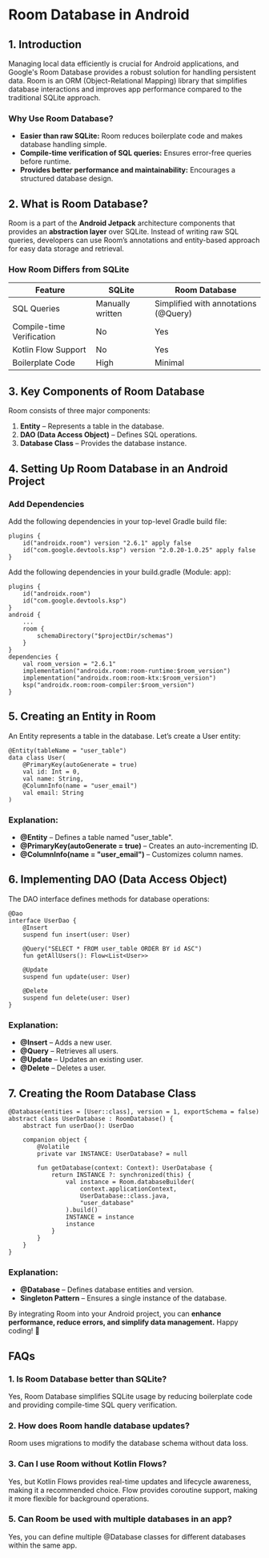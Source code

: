 # Room Database in Android
## 1. Introduction
Managing local data efficiently is crucial for Android applications, and Google's Room Database provides a robust solution for handling persistent data. Room is an ORM (Object-Relational Mapping) library that simplifies database interactions and improves app performance compared to the traditional SQLite approach.
### Why Use Room Database?
- **Easier than raw SQLite:** Room reduces boilerplate code and makes database handling simple.
- **Compile-time verification of SQL queries:** Ensures error-free queries before runtime.
- **Provides better performance and maintainability:** Encourages a structured database design.
## 2. What is Room Database?
Room is a part of the **Android Jetpack** architecture components that provides an **abstraction layer** over SQLite. Instead of writing raw SQL queries, developers can use Room’s annotations and entity-based approach for easy data storage and retrieval.
### How Room Differs from SQLite
| Feature	| SQLite	| Room Database | 
| ------- | ------- | ------------- |
| SQL Queries	| Manually written	| Simplified with annotations (@Query) |
| Compile-time Verification	| No	| Yes |
| Kotlin Flow Support |	No | Yes |
| Boilerplate Code |	High |	Minimal |
## 3. Key Components of Room Database
Room consists of three major components:
1. **Entity** – Represents a table in the database.
2. **DAO (Data Access Object)** – Defines SQL operations.
3. **Database Class** – Provides the database instance.
## 4. Setting Up Room Database in an Android Project
### Add Dependencies
Add the following dependencies in your top-level Gradle build file:
```
plugins {
    id("androidx.room") version "2.6.1" apply false
    id("com.google.devtools.ksp") version "2.0.20-1.0.25" apply false
}
```
Add the following dependencies in your build.gradle (Module: app):
```
plugins {
    id("androidx.room")
    id("com.google.devtools.ksp")
}
android {
    ...
    room {
        schemaDirectory("$projectDir/schemas")
    }
}
dependencies {
    val room_version = "2.6.1"
    implementation("androidx.room:room-runtime:$room_version")
    implementation("androidx.room:room-ktx:$room_version")
    ksp("androidx.room:room-compiler:$room_version")
}
```
## 5. Creating an Entity in Room
An Entity represents a table in the database. Let’s create a User entity:
```
@Entity(tableName = "user_table")
data class User(
    @PrimaryKey(autoGenerate = true)
    val id: Int = 0,
    val name: String,
    @ColumnInfo(name = "user_email") 
    val email: String
)
```
### Explanation:
- **@Entity** – Defines a table named "user_table".
- **@PrimaryKey(autoGenerate = true)** – Creates an auto-incrementing ID.
- **@ColumnInfo(name = "user_email")** – Customizes column names.
## 6. Implementing DAO (Data Access Object)
The DAO interface defines methods for database operations:
```
@Dao
interface UserDao {
    @Insert
    suspend fun insert(user: User)

    @Query("SELECT * FROM user_table ORDER BY id ASC")
    fun getAllUsers(): Flow<List<User>>

    @Update
    suspend fun update(user: User)

    @Delete
    suspend fun delete(user: User)
}
```
### Explanation:
- **@Insert** – Adds a new user.
- **@Query** – Retrieves all users.
- **@Update** – Updates an existing user.
- **@Delete** – Deletes a user.
## 7. Creating the Room Database Class
```
@Database(entities = [User::class], version = 1, exportSchema = false)
abstract class UserDatabase : RoomDatabase() {
    abstract fun userDao(): UserDao

    companion object {
        @Volatile
        private var INSTANCE: UserDatabase? = null

        fun getDatabase(context: Context): UserDatabase {
            return INSTANCE ?: synchronized(this) {
                val instance = Room.databaseBuilder(
                    context.applicationContext,
                    UserDatabase::class.java,
                    "user_database"
                ).build()
                INSTANCE = instance
                instance
            }
        }
    }
}
```
### Explanation:
- **@Database** – Defines database entities and version.
- **Singleton Pattern** – Ensures a single instance of the database.

By integrating Room into your Android project, you can **enhance performance, reduce errors, and simplify data management.** Happy coding! 🚀
## FAQs
### 1. Is Room Database better than SQLite?
Yes, Room Database simplifies SQLite usage by reducing boilerplate code and providing compile-time SQL query verification.
### 2. How does Room handle database updates?
Room uses migrations to modify the database schema without data loss.
### 3. Can I use Room without Kotlin Flows?
Yes, but Kotlin Flows provides real-time updates and lifecycle awareness, making it a recommended choice. Flow provides coroutine support, making it more flexible for background operations.
### 5. Can Room be used with multiple databases in an app?
Yes, you can define multiple @Database classes for different databases within the same app.

